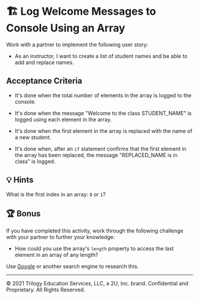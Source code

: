 # 🏗 Log Welcome Messages to Console Using an Array

Work with a partner to implement the following user story:

* As an instructor, I want to create a list of student names and be able to add and replace names.

## Acceptance Criteria 

* It's done when the total number of elements in the array is logged to the console.  

* It's done when the message "Welcome to the class STUDENT_NAME" is logged using each element in the array. 

* It's done when the first element in the array is replaced with the name of a new student.

* It's done when, after an `if` statement confirms that the first element in the array has been replaced, the message "REPLACED_NAME is in class" is logged.

## 💡 Hints

What is the first index in an array: `0` or `1`? 

## 🏆 Bonus

If you have completed this activity, work through the following challenge with your partner to further your knowledge:

* How could you use the array's `length` property to access the last element in an array of any length?

Use [Google](https://www.google.com) or another search engine to research this.

---

© 2021 Trilogy Education Services, LLC, a 2U, Inc. brand. Confidential and Proprietary. All Rights Reserved.
